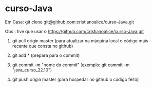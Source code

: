 
# curso-Java


Em Casa: git clone git@github.com:cristianoalice/curso-Java.git

Obs.: tive que usar o https://github.com/cristianoalice/curso-Java.git



1)  git pull origin master (para atualizar na máquina local o código mais recente que consta no github)

2)  git add * (prepara para o commit)
3)  git commit -m "nome do commit" (exemplo: git commit -m "java_curso_22.10")

4) git push origin master (para hospedar no github o código feito)
